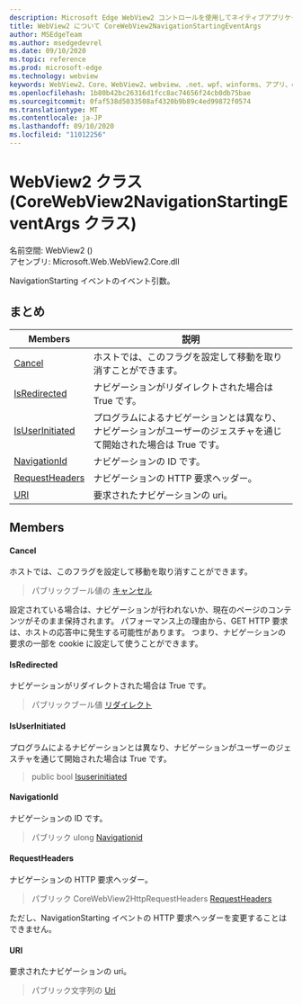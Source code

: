 ```yaml
---
description: Microsoft Edge WebView2 コントロールを使用してネイティブアプリケーションに web 技術 (HTML、CSS、JavaScript) を埋め込む
title: WebView2 について CoreWebView2NavigationStartingEventArgs
author: MSEdgeTeam
ms.author: msedgedevrel
ms.date: 09/10/2020
ms.topic: reference
ms.prod: microsoft-edge
ms.technology: webview
keywords: WebView2、Core、WebView2、webview、.net、wpf、winforms、アプリ、edge、CoreWebView2、CoreWebView2Controller、browser control、edge html、Microsoft の WebView2。 CoreWebView2NavigationStartingEventArgs。
ms.openlocfilehash: 1b80b42bc26316d1fcc8ac74656f24cb0db75bae
ms.sourcegitcommit: 0faf538d5033508af4320b9b89c4ed99872f0574
ms.translationtype: MT
ms.contentlocale: ja-JP
ms.lasthandoff: 09/10/2020
ms.locfileid: "11012256"
---
```

# WebView2 クラス (CoreWebView2NavigationStartingEventArgs クラス) 

名前空間: WebView2 () \
アセンブリ: Microsoft.Web.WebView2.Core.dll

NavigationStarting イベントのイベント引数。

## まとめ

 Members                        | 説明
--------------------------------|---------------------------------------------
[Cancel](#cancel) | ホストでは、このフラグを設定して移動を取り消すことができます。
[IsRedirected](#isredirected) | ナビゲーションがリダイレクトされた場合は True です。
[IsUserInitiated](#isuserinitiated) | プログラムによるナビゲーションとは異なり、ナビゲーションがユーザーのジェスチャを通じて開始された場合は True です。
[NavigationId](#navigationid) | ナビゲーションの ID です。
[RequestHeaders](#requestheaders) | ナビゲーションの HTTP 要求ヘッダー。
[URI](#uri) | 要求されたナビゲーションの uri。

## Members

#### Cancel 

ホストでは、このフラグを設定して移動を取り消すことができます。

> パブリックブール値の [キャンセル](#cancel)

設定されている場合は、ナビゲーションが行われないか、現在のページのコンテンツがそのまま保持されます。 パフォーマンス上の理由から、GET HTTP 要求は、ホストの応答中に発生する可能性があります。 つまり、ナビゲーションの要求の一部を cookie に設定して使うことができます。

#### IsRedirected 

ナビゲーションがリダイレクトされた場合は True です。

> パブリックブール値 [リダイレクト](#isredirected)

#### IsUserInitiated 

プログラムによるナビゲーションとは異なり、ナビゲーションがユーザーのジェスチャを通じて開始された場合は True です。

> public bool [Isuserinitiated](#isuserinitiated)

#### NavigationId 

ナビゲーションの ID です。

> パブリック ulong [Navigationid](#navigationid)

#### RequestHeaders 

ナビゲーションの HTTP 要求ヘッダー。

> パブリック CoreWebView2HttpRequestHeaders [RequestHeaders](#requestheaders)

ただし、NavigationStarting イベントの HTTP 要求ヘッダーを変更することはできません。

#### URI 

要求されたナビゲーションの uri。

> パブリック文字列の [Uri](#uri)

